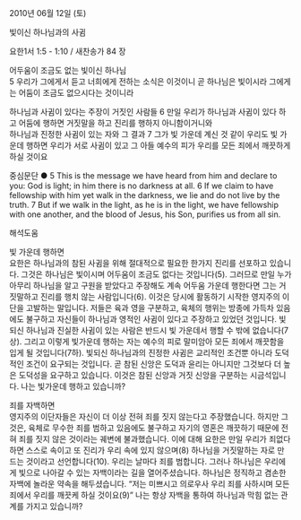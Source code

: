 2010년 06월 12일 (토)

빛이신 하나님과의 사귐



요한1서 1:5 - 1:10 / 새찬송가 84 장


어두움이 조금도 없는 빛이신 하나님         
5 우리가 그에게서 듣고 너희에게 전하는 소식은 이것이니 곧 하나님은 빛이시라 그에게는 어둠이 조금도 없으시다는 것이니라  

하나님과 사귐이 있다는 주장이 거짓인 사람들 6 만일 우리가 하나님과 사귐이 있다 하고 어둠에 행하면 거짓말을 하고 진리를 행하지 아니함이거니와  
하나님과 진정한 사귐이 있는 자와 그 결과    7 그가 빛 가운데 계신 것 같이 우리도 빛 가운데 행하면 우리가 서로 사귐이 있고 그 아들 예수의 피가 우리를 모든 죄에서 깨끗하게 하실 것이요  

중심문단 ● 5 This is the message we have heard from him and declare to you: God is light; in him there is no darkness at all. 6 If we claim to have fellowship with him yet walk in the darkness, we lie and do not live by the truth. 7 But if we walk in the light, as he is in the light, we have fellowship with one another, and the blood of Jesus, his Son, purifies us from all sin.

해석도움





빛 가운데 행하면   
요한은 하나님과의 참된 사귐을 위해 절대적으로 필요한 한가지 진리를 선포하고 있습니다. 그것은 하나님은 빛이시며 어두움이 조금도 없다는 것입니다(5). 그러므로  만일 누가 아무리 하나님을 알고 구원을 받았다고 주장해도 계속 어두움 가운데 행한다면 그는 거짓말하고 진리를 행치 않는 사람입니다(6). 이것은 당시에 활동하기 시작한 영지주의 이단을 고발하는 말입니다. 저들은 육과 영을 구분하고, 육체의 행위는 방종에 가득차 있음에도 불구하고 자신들이 하나님과 영적인 사귐이 있다고 주장하고 있었던 것입니다. 빛되신 하나님과 진실한 사귐이 있는 사람은 반드시 빛 가운데서 행할 수 밖에 없습니다(7상). 그리고 이렇게 빛가운데 행하는 자는 예수의 피로 말미암아 모든 죄에서 깨끗함을 입게 될 것입니다(7하). 빛되신 하나님과의 진정한 사귐은 교리적인 조건뿐 아니라 도덕적인 조건이 요구되는 것입니다. 곧 참된 신앙은 도덕과 윤리는 아니지만 그것보다 더 높은 도덕성을 요구하고 있습니다. 이것은 참된 신앙과 거짓 신앙을 구분하는 시금석입니다. 나는 빛가운데 행하고 있습니까?    

죄를 자백하면   
영지주의 이단자들은 자신이 더 이상 전혀 죄를 짓지 않는다고 주장했습니다. 하지만 그것은, 육체로 무수한 죄를 범하고 있음에도 불구하고 자기의 영혼은 깨끗하기 때문에 전혀 죄를 짓지 않은 것이라는 궤변에 불과했습니다. 이에 대해 요한은 만일 우리가 죄없다 하면 스스로 속이고 또 진리가 우리 속에 있지 않으며(8) 하나님을 거짓말하는 자로 만드는 것이라고 선언합니다(10). 우리는 날마다 죄를 범합니다. 그러나 하나님은 우리에게 빛으로 나아갈 수 있는 자백이라는 길을 열어주셨습니다. 하나님은 정직하고 겸손한 자백에 놀라운 약속을 해두셨습니다. “저는 미쁘시고 의로우사 우리 죄를 사하시며 모든 죄에서 우리를 깨끗케 하실 것이요(9)” 나는 항상 자백을 통하여 하나님과 막힘 없는 관계를 가지고 있습니까?